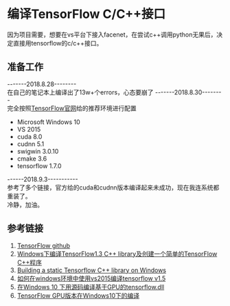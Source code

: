 # 编译TensorFlow C/C++接口
因为项目需要，想要在vs平台下接入facenet，在尝试c++调用python无果后，决定直接用tensorflow的c/c++接口。 
## 准备工作
-------2018.8.28--------  
在自己的笔记本上编译出了13w+个errors，心态要崩了 
-------2018.8.30--------  
完全按照[TensorFlow官网](https://github.com/tensorflow/tensorflow/tree/master/tensorflow/contrib/cmake)给的推荐环境进行配置 
 * Microsoft Windows 10
 * VS 2015
 * cuda 8.0
 * cudnn 5.1
 * swigwin 3.0.10
 * cmake 3.6
 * tensorflow 1.7.0  
 
 ------2018.9.3-----------  
 参考了多个链接，官方给的cuda和cudnn版本编译起来未成功，现在我连系统都重装了。  
 冷静，加油。
## 参考链接
1. [TensorFlow github](https://github.com/tensorflow/tensorflow/tree/master/tensorflow/contrib/cmake)
2. [Windows下编译TensorFlow1.3 C++ library及创建一个简单的TensorFlow C++程序](https://blog.csdn.net/jacke121/article/details/80411437)
3. [Building a static Tensorflow C++ library on Windows](https://joe-antognini.github.io/machine-learning/build-windows-tf)
4. [如何在windows环境中使用vs2015编译tensorflow v1.5](https://blog.csdn.net/h8832077/article/details/78988488)
5. [在Windows 10 下用源码编译基于GPU的tensorflow.dll](https://zhuanlan.zhihu.com/p/29029860)
6. [TensorFlow GPU版本在Windows10下的编译](https://zhuanlan.zhihu.com/p/34942873)

